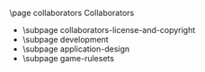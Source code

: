 \page collaborators Collaborators

* \subpage collaborators-license-and-copyright
* \subpage development
* \subpage application-design
* \subpage game-rulesets
